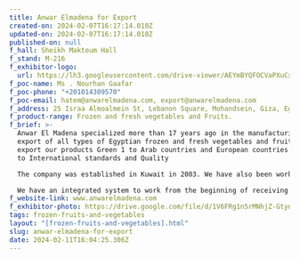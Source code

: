 ```yaml
---
title: Anwar Elmadena for Export
created-on: 2024-02-07T16:17:14.010Z
updated-on: 2024-02-07T16:17:14.010Z
published-on: null
f_hall: Sheikh Maktoum Hall
f_stand: M-216
f_exhibitor-logo:
  url: https://lh3.googleusercontent.com/drive-viewer/AEYmBYQFOCVaPXuCx-wjaNkQ9B94ed_ku2Ia7bpNR07dL0h8rSVKqvJ2y6Pgv1VTE2xjVefM98Ae-H5xQad6K8gi8RBnNW1I6Q=s1600
f_poc-name: Ms . Nourhan Gaafar
f_poc-phone: "+201014309570"
f_poc-email: hatem@anwarelmadena.com, export@anwarelmadena.com
f_address: 25 Israa Almoalmein St, Lebanon Square, Mohandsein, Giza, Egypt.
f_product-range: Frozen and fresh vegetables and Fruits.
f_brief: >-
  Anwar El Madena specialized more than 17 years ago in the manufacturing and
  export of all types of Egyptian frozen and fresh vegetables and fruits. We
  export our products Green 1 to Arab countries and European countries according
  to International standards and Quality

  The company was established in Kuwait in 2003. We have also been working in the field of agriculture and reclamation for more than 10 years.

  We have an integrated system to work from the beginning of receiving the crop, through the stages of production, packaging, and storage.
f_website-link: www.anwarelmadena.com
f_exhibitor-photo: https://drive.google.com/file/d/1V6FRg1n5rMNhjZ-GtynU-CuTtpDEzYBq/view?usp=drive_link
tags: frozen-fruits-and-vegetables
layout: "[frozen-fruits-and-vegetables].html"
slug: anwar-elmadena-for-export
date: 2024-02-11T16:04:25.306Z
---
```

